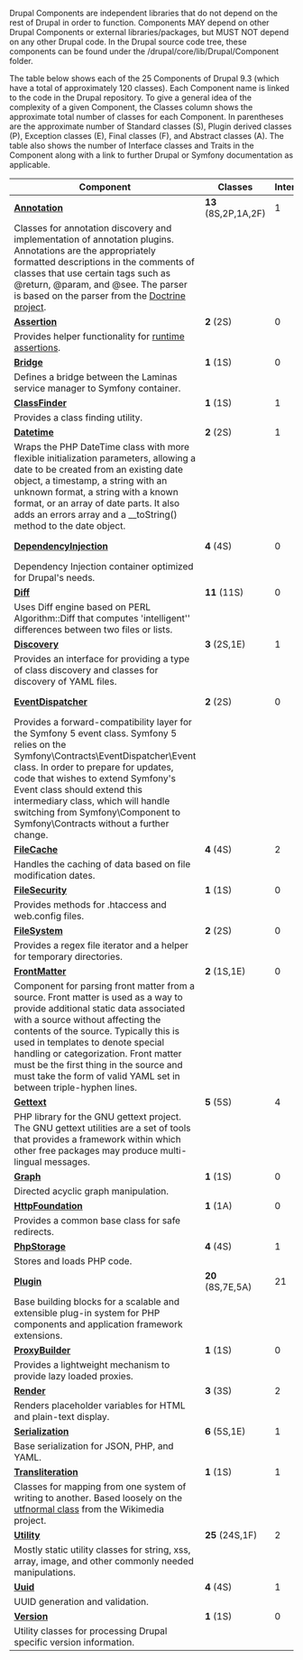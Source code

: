 Drupal Components are independent libraries that do not depend on the rest of Drupal in order to function. Components MAY depend on other Drupal Components or external libraries/packages, but MUST NOT depend on any other Drupal code. In the Drupal source code tree, these components can be found under the /drupal/core/lib/Drupal/Component folder. 

The table below shows each of the 25 Components of Drupal 9.3 (which have a total of approximately 120 classes). Each Component name is linked to the code in the Drupal repository. To give a general idea of the complexity of a given Component, the Classes column shows the approximate total number of classes for each Component. In parentheses are the approximate number of Standard classes (S), Plugin derived classes (P), Exception classes (E), Final classes (F), and Abstract classes (A). The table also shows the number of Interface classes and Traits in the Component along with a link to further Drupal or Symfony documentation as applicable.

| Component                                                                                                                                                                                                                                                                                                                                                                                              | Classes              | Interfaces | Traits | Documentation                                                                                         |
| ------------------------------------------------------------------------------------------------------------------------------------------------------------------------------------------------------------------------------------------------------------------------------------------------------------------------------------------------------------------------------------------------------ | -------------------- | ---------- | ------ | ----------------------------------------------------------------------------------------------------- |
| [**Annotation**](https://git.drupalcode.org/project/drupal/-/tree/9.3.x/core/lib/Drupal/Component/Annotation)                                                                                                                                                                                                                                                                                          | **13** (8S,2P,1A,2F) | 1          | 2      |                                                                                                       |
| Classes for annotation discovery and implementation of annotation plugins. Annotations are the appropriately formatted descriptions in the comments of classes that use certain tags such as @return, @param, and @see. The parser is based on the parser from the [Doctrine project](https://www.doctrine-project.org).                                                                               |                      |            |        |                                                                                                       |
| [**Assertion**](https://git.drupalcode.org/project/drupal/-/tree/9.3.x/core/lib/Drupal/Component/Assertion)                                                                                                                                                                                                                                                                                            | **2** (2S)           | 0          | 0      |                                                                                                       |
| Provides helper functionality for [runtime assertions](https://www.drupal.org/docs/drupal-apis/runtime-assertions).                                                                                                                                                                                                                                                                                    |                      |            |        |                                                                                                       |
| [**Bridge**](https://git.drupalcode.org/project/drupal/-/tree/9.3.x/core/lib/Drupal/Component/Bridge)                                                                                                                                                                                                                                                                                                  | **1** (1S)           | 0          | 0      |                                                                                                       |
| Defines a bridge between the Laminas service manager to Symfony container.                                                                                                                                                                                                                                                                                                                             |                      |            |        |                                                                                                       |
| [**ClassFinder**](https://git.drupalcode.org/project/drupal/-/tree/9.3.x/core/lib/Drupal/Component/ClassFinder)                                                                                                                                                                                                                                                                                        | **1** (1S)           | 1          | 0      |                                                                                                       |
| Provides a class finding utility.                                                                                                                                                                                                                                                                                                                                                                      |                      |            |        |                                                                                                       |
| [**Datetime**](https://git.drupalcode.org/project/drupal/-/tree/9.3.x/core/lib/Drupal/Component/Datetime)                                                                                                                                                                                                                                                                                              | **2** (2S)           | 1          | 0      |                                                                                                       |
| Wraps the PHP DateTime class with more flexible initialization parameters, allowing a date to be created from an existing date object, a timestamp, a string with an unknown format, a string with a known format, or an array of date parts. It also adds an errors array and a \_\_toString() method to the date object.                                                                             |                      |            |        |                                                                                                       |
| [**DependencyInjection**](https://git.drupalcode.org/project/drupal/-/tree/9.3.x/core/lib/Drupal/Component/DependencyInjection)                                                                                                                                                                                                                                                                        | **4** (4S)           | 0          | 0      | [Symfony DependencyInjection](https://symfony.com/doc/current/components/dependency%5Finjection.html) |
| Dependency Injection container optimized for Drupal's needs.                                                                                                                                                                                                                                                                                                                                           |                      |            |        |                                                                                                       |
| [**Diff**](https://git.drupalcode.org/project/drupal/-/tree/9.3.x/core/lib/Drupal/Component/Diff)                                                                                                                                                                                                                                                                                                      | **11** (11S)         | 0          | 0      |                                                                                                       |
| Uses Diff engine based on PERL Algorithm::Diff that computes 'intelligent'' differences between two files or lists.                                                                                                                                                                                                                                                                                    |                      |            |        |                                                                                                       |
| [**Discovery**](https://git.drupalcode.org/project/drupal/-/tree/9.3.x/core/lib/Drupal/Component/Discovery)                                                                                                                                                                                                                                                                                            | **3** (2S,1E)        | 1          | 0      |                                                                                                       |
| Provides an interface for providing a type of class discovery and classes for discovery of YAML files.                                                                                                                                                                                                                                                                                                 |                      |            |        |                                                                                                       |
| [**EventDispatcher**](https://git.drupalcode.org/project/drupal/-/tree/9.3.x/core/lib/Drupal/Component/EventDispatcher)                                                                                                                                                                                                                                                                                | **2** (2S)           | 0          | 0      | [Symfony EventDispatcher](https://symfony.com/doc/current/components/event%5Fdispatcher.html)         |
| Provides a forward-compatibility layer for the Symfony 5 event class. Symfony 5 relies on the Symfony\\Contracts\\EventDispatcher\\Event class. In order to prepare for updates, code that wishes to extend Symfony's Event class should extend this intermediary class, which will handle switching from Symfony\\Component to Symfony\\Contracts without a further change.                           |                      |            |        |                                                                                                       |
| [**FileCache**](https://git.drupalcode.org/project/drupal/-/tree/9.3.x/core/lib/Drupal/Component/FileCache)                                                                                                                                                                                                                                                                                            | **4** (4S)           | 2          | 0      |                                                                                                       |
| Handles the caching of data based on file modification dates.                                                                                                                                                                                                                                                                                                                                          |                      |            |        |                                                                                                       |
| [**FileSecurity**](https://git.drupalcode.org/project/drupal/-/tree/9.3.x/core/lib/Drupal/Component/FileSecurity)                                                                                                                                                                                                                                                                                      | **1** (1S)           | 0          | 0      |                                                                                                       |
| Provides methods for .htaccess and web.config files.                                                                                                                                                                                                                                                                                                                                                   |                      |            |        |                                                                                                       |
| [**FileSystem**](https://git.drupalcode.org/project/drupal/-/tree/9.3.x/core/lib/Drupal/Component/FileSystem)                                                                                                                                                                                                                                                                                          | **2** (2S)           | 0          | 0      |                                                                                                       |
| Provides a regex file iterator and a helper for temporary directories.                                                                                                                                                                                                                                                                                                                                 |                      |            |        |                                                                                                       |
| [**FrontMatter**](https://git.drupalcode.org/project/drupal/-/tree/9.3.x/core/lib/Drupal/Component/FrontMatter)                                                                                                                                                                                                                                                                                        | **2** (1S,1E)        | 0          | 0      |                                                                                                       |
| Component for parsing front matter from a source. Front matter is used as a way to provide additional static data associated with a source without affecting the contents of the source. Typically this is used in templates to denote special handling or categorization. Front matter must be the first thing in the source and must take the form of valid YAML set in between triple-hyphen lines. |                      |            |        |                                                                                                       |
| [**Gettext**](https://git.drupalcode.org/project/drupal/-/tree/9.3.x/core/lib/Drupal/Component/Gettext)                                                                                                                                                                                                                                                                                                | **5** (5S)           | 4          | 0      |                                                                                                       |
| PHP library for the GNU gettext project. The GNU gettext utilities are a set of tools that provides a framework within which other free packages may produce multi-lingual messages.                                                                                                                                                                                                                   |                      |            |        |                                                                                                       |
| [**Graph**](https://git.drupalcode.org/project/drupal/-/tree/9.3.x/core/lib/Drupal/Component/Graph)                                                                                                                                                                                                                                                                                                    | **1** (1S)           | 0          | 0      |                                                                                                       |
| Directed acyclic graph manipulation.                                                                                                                                                                                                                                                                                                                                                                   |                      |            |        |                                                                                                       |
| [**HttpFoundation**](https://git.drupalcode.org/project/drupal/-/tree/9.3.x/core/lib/Drupal/Component/HttpFoundation)                                                                                                                                                                                                                                                                                  | **1** (1A)           | 0          | 0      |                                                                                                       |
| Provides a common base class for safe redirects.                                                                                                                                                                                                                                                                                                                                                       |                      |            |        |                                                                                                       |
| [**PhpStorage**](https://git.drupalcode.org/project/drupal/-/tree/9.3.x/core/lib/Drupal/Component/PhpStorage)                                                                                                                                                                                                                                                                                          | **4** (4S)           | 1          | 0      |                                                                                                       |
| Stores and loads PHP code.                                                                                                                                                                                                                                                                                                                                                                             |                      |            |        |                                                                                                       |
| [**Plugin**](https://git.drupalcode.org/project/drupal/-/tree/9.3.x/core/lib/Drupal/Component/Plugin)                                                                                                                                                                                                                                                                                                  | **20** (8S,7E,5A)    | 21         | 3      |                                                                                                       |
| Base building blocks for a scalable and extensible plug-in system for PHP components and application framework extensions.                                                                                                                                                                                                                                                                             |                      |            |        |                                                                                                       |
| [**ProxyBuilder**](https://git.drupalcode.org/project/drupal/-/tree/9.3.x/core/lib/Drupal/Component/ProxyBuilder)                                                                                                                                                                                                                                                                                      | **1** (1S)           | 0          | 0      |                                                                                                       |
| Provides a lightweight mechanism to provide lazy loaded proxies.                                                                                                                                                                                                                                                                                                                                       |                      |            |        |                                                                                                       |
| [**Render**](https://git.drupalcode.org/project/drupal/-/tree/9.3.x/core/lib/Drupal/Component/Render)                                                                                                                                                                                                                                                                                                  | **3** (3S)           | 2          | 1      |                                                                                                       |
| Renders placeholder variables for HTML and plain-text display.                                                                                                                                                                                                                                                                                                                                         |                      |            |        |                                                                                                       |
| [**Serialization**](https://git.drupalcode.org/project/drupal/-/tree/9.3.x/core/lib/Drupal/Component/Serialization)                                                                                                                                                                                                                                                                                    | **6** (5S,1E)        | 1          | 0      |                                                                                                       |
| Base serialization for JSON, PHP, and YAML.                                                                                                                                                                                                                                                                                                                                                            |                      |            |        |                                                                                                       |
| [**Transliteration**](https://git.drupalcode.org/project/drupal/-/tree/9.3.x/core/lib/Drupal/Component/Transliteration)                                                                                                                                                                                                                                                                                | **1** (1S)           | 1          | 0      |                                                                                                       |
| Classes for mapping from one system of writing to another. Based loosely on the [utfnormal class](https://doc.wikimedia.org/utfnormal/master/) from the Wikimedia project.                                                                                                                                                                                                                             |                      |            |        |                                                                                                       |
| [**Utility**](https://git.drupalcode.org/project/drupal/-/tree/9.3.x/core/lib/Drupal/Component/Utility)                                                                                                                                                                                                                                                                                                | **25** (24S,1F)      | 2          | 1      |                                                                                                       |
| Mostly static utility classes for string, xss, array, image, and other commonly needed manipulations.                                                                                                                                                                                                                                                                                                  |                      |            |        |                                                                                                       |
| [**Uuid**](https://git.drupalcode.org/project/drupal/-/tree/9.3.x/core/lib/Drupal/Component/Uuid)                                                                                                                                                                                                                                                                                                      | **4** (4S)           | 1          | 0      |                                                                                                       |
| UUID generation and validation.                                                                                                                                                                                                                                                                                                                                                                        |                      |            |        |                                                                                                       |
| [**Version**](https://git.drupalcode.org/project/drupal/-/tree/9.3.x/core/lib/Drupal/Component/Version)                                                                                                                                                                                                                                                                                                | **1** (1S)           | 0          | 0      |                                                                                                       |
| Utility classes for processing Drupal specific version information.                                                                                                                                                                                                                                                                                                                                    |                      |            |        |                                                                                                       |